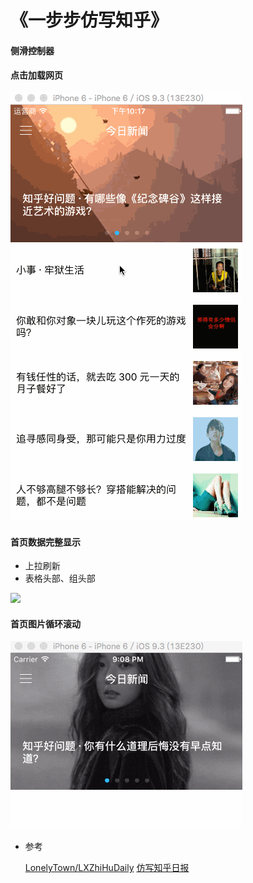 # 《一步步仿写知乎》

#### 侧滑控制器

#### 点击加载网页</p>
![](/Screenshot/snip03.gif)

#### 首页数据完整显示
- 上拉刷新
- 表格头部、组头部</p>

![](/Screenshot/snip02.gif)

#### 首页图片循环滚动
![](/Screenshot/snip01.gif)


- 参考<p>
[LonelyTown/LXZhiHuDaily](https://github.com/LonelyTown/LXZhiHuDaily)
[仿写知乎日报](http://vulgur.me/2016/01/08/imitating-zhihu-daily-part2/)
